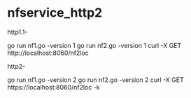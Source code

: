 # nfservice_http2

http1.1-

go run nf1.go -version 1
go run nf2.go -version 1
curl -X GET http://localhost:8060/nf2loc

http2-

go run nf1.go -version 2
go run nf2.go -version 2
curl -X GET https://localhost:8060/nf2loc -k
